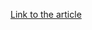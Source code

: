 [Link to the article](https://www.fireeye.com/blog/threat-research/2020/05/tactics-techniques-procedures-associated-with-maze-ransomware-incidents.html)
